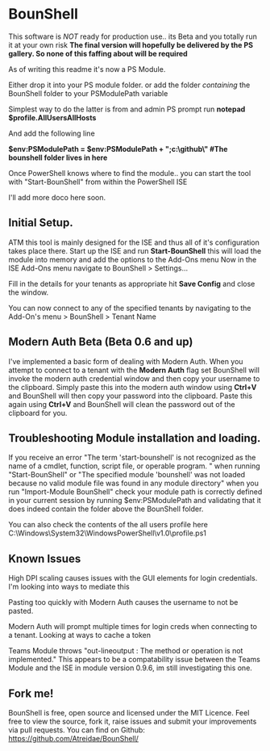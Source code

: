 # BounShell

This software is *NOT* ready for production use.. its Beta and you totally run it at your own risk
**The final version will hopefully be delivered by the PS gallery. So none of this faffing about will be required**

As of writing this readme it's now a PS Module.

Either drop it into your PS module folder. or add the folder *containing* the BounShell folder to your PSModulePath variable
 
Simplest way to do the latter is from and admin PS prompt run
**notepad $profile.AllUsersAllHosts**

And add the following line

**$env:PSModulePath = $env:PSModulePath + ";c:\github\\" #The bounshell folder lives in here**

Once PowerShell knows where to find the module.. you can start the tool with "Start-BounShell" from within the PowerShell ISE

I'll add more doco here soon.



## Initial Setup.
ATM this tool is mainly designed for the ISE and thus all of it's configuration takes place there.
Start up the ISE and run **Start-BounShell** this will load the module into memory and add the options to the Add-Ons menu
Now in the ISE Add-Ons menu navigate to BounShell > Settings...

Fill in the details for your tenants as appropriate hit **Save Config** and close the window.

You can now connect to any of the specified tenants by navigating to the Add-On's menu > BounShell > Tenant Name

## Modern Auth Beta (Beta 0.6 and up)
I've implemented a basic form of dealing with Modern Auth. When you attempt to connect to a tenant with the **Modern Auth** flag set BounShell will invoke the modern auth credential window and then copy your username to the clipboard. Simply paste this into the modern auth window using **Ctrl+V** and BounShell will then copy your password into the clipboard.
Paste this again using **Ctrl+V** and BounShell will clean the password out of the clipboard for you.


## Troubleshooting Module installation and loading.
If you receive an error "The term 'start-bounshell' is not recognized as the name of a cmdlet, function, script file, or operable program. " when running "Start-BounShell" or "The specified module 'bounshell' was not loaded because no valid module file was found in any module directory" when you run "Import-Module BounShell"  check your module path is correctly defined in your current session by running $env:PSModulePath and validating that it does indeed contain the folder above the BounShell folder.

You can also check the contents of the all users profile here C:\Windows\System32\WindowsPowerShell\v1.0\profile.ps1


## Known Issues
High DPI scaling causes issues with the GUI elements for login credentials. I'm looking into ways to mediate this

Pasting too quickly with Modern Auth causes the username to not be pasted.

Modern Auth will prompt multiple times for login creds when connecting to a tenant. Looking at ways to cache a token

Teams Module throws "out-lineoutput : The method or operation is not implemented." This appears to be a compatability issue between the Teams Module and the ISE in module version 0.9.6, im still investigating this one.

## Fork me!
BounShell is free, open source and licensed under the MIT Licence. Feel free to view the source, fork it, raise issues and submit your improvements via pull requests. You can find on Github:
https://github.com/Atreidae/BounShell/
